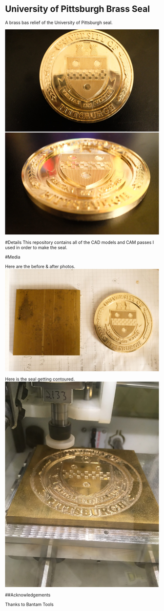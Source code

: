 # University of Pittsburgh Brass Seal
A brass bas relief of the University of Pittsburgh seal.

![Top Seal](photos/top-seal.jpg?raw=true "Pitt Seal")
![Front Seal](photos/front-seal.jpg?raw=true "Pitt Seal")

#Details
This repository contains all of the CAD models and CAM passes I used in order
to make the seal.

#Media

Here are the before & after photos.
![Comparison](photos/comparison.jpg?raw=true "Pitt Seal")

Here is the seal getting contoured.
![Contour Pass](photos/contour-pass.jpg?raw=true "Pitt Seal")


##Acknowledgements

Thanks to Bantam Tools
